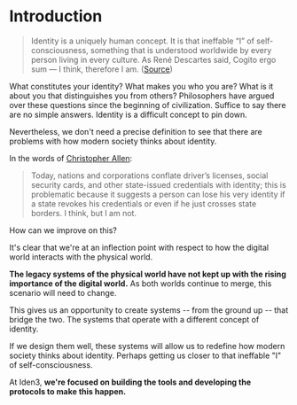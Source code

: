 # Introduction

>Identity is a uniquely human concept. It is that ineffable “I” of self-consciousness, something that is understood worldwide by every person living in every culture. As René Descartes said, Cogito ergo sum — I think, therefore I am. ([Source](http://www.lifewithalacrity.com/2016/04/the-path-to-self-soverereign-identity.html))

 What constitutes your identity? What makes you who you are? What is it about you that distinguishes you from others? Philosophers have argued over these questions since the beginning of civilization. Suffice to say there are no simple answers. Identity is a difficult concept to pin down.

Nevertheless, we don't need a precise definition to see that there are problems with how modern society thinks about identity.

 In the words of [Christopher Allen](http://www.lifewithalacrity.com/2016/04/the-path-to-self-soverereign-identity.html):

>Today, nations and corporations conflate driver’s licenses, social security cards, and other state-issued credentials with identity; this is problematic because it suggests a person can lose his very identity if a state revokes his credentials or even if he just crosses state borders. I think, but I am not.

How can we improve on this?

It's clear that we're at an inflection point with respect to how the digital world interacts with the physical world.

**The legacy systems of the physical world have not kept up with the rising importance of the digital world.** As both worlds continue to merge, this scenario will need to change.

This gives us an opportunity to create systems -- from the ground up -- that bridge the two. The systems that operate with a different concept of identity.

If we design them well, these systems will allow us to redefine how modern society thinks about identity. Perhaps getting us closer to that ineffable "I" of self-consciousness.

At Iden3, **we're focused on building the tools and developing the protocols to make this happen.**
